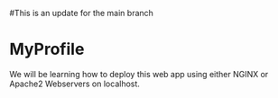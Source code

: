 #This is an update for the main branch 
# MyProfile
We will be learning how to deploy this web app using either NGINX or Apache2 Webservers on localhost.

